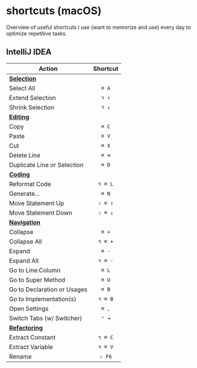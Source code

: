 # shortcuts (macOS)

Overview of useful shortcuts I use (want to memorize and use) every day to optimize repetitive tasks.

## IntelliJ IDEA

| Action                                                                                                     | Shortcut |
|------------------------------------------------------------------------------------------------------------|:--------:|
| [**Selection**](https://www.jetbrains.com/help/idea/reference-keymap-mac-default.html#select_text)         |          |
| Select All                                                                                                 |  `⌘ A`   |
| Extend Selection                                                                                           |  `⌥ ↑`   |
| Shrink Selection                                                                                           |  `⌥ ↓`   |
| [**Editing**](https://www.jetbrains.com/help/idea/reference-keymap-mac-default.html#basic_editing)         |          |
| Copy                                                                                                       |  `⌘ C`   |
| Paste                                                                                                      |  `⌘ V`   |
| Cut                                                                                                        |  `⌘ X`   |
| Delete Line                                                                                                |  `⌘ ⌫`   |
| Duplicate Line or Selection                                                                                |  `⌘ D`   |
| [**Coding**](https://www.jetbrains.com/help/idea/reference-keymap-mac-default.html#coding_assistance)      |          |
| Reformat Code                                                                                              | `⌥ ⌘ L`  |
| Generate...                                                                                                |  `⌘ N`   |
| Move Statement Up                                                                                          | `⇧ ⌘ ↑`  |
| Move Statement Down                                                                                        | `⇧ ⌘ ↓`  |
| [**Navigation**](https://www.jetbrains.com/help/idea/reference-keymap-mac-default.html#context_navigation) |          |
| Collapse                                                                                                   |  `⌘ +`   |
| Collapse All                                                                                               | `⌥ ⌘ +`  |
| Expand                                                                                                     |  `⌘ -`   |
| Expand All                                                                                                 | `⌥ ⌘ -`  |
| Go to Line:Column                                                                                          |  `⌘ L`   |
| Go to Super Method                                                                                         |  `⌘ U`   |
| Go to Declaration or Usages                                                                                |  `⌘ B`   |
| Go to Implementation(s)                                                                                    | `⌥ ⌘ B`  |
| Open Settings                                                                                              |  `⌘ ,`   |
| Switch Tabs (w/ Switcher)                                                                                  |  `⌃ ⇥`   |
| [**Refactoring**](https://www.jetbrains.com/help/idea/refactoring-source-code.html#popular-refactorings)   |          |
| Extract Constant                                                                                           | `⌥ ⌘ C`  |
| Extract Variable                                                                                           | `⌥ ⌘ V`  |
| Rename                                                                                                     |  `⇧ F6`  |
